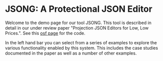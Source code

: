 # JSONG: A Protectional JSON Editor

Welcome to the demo page for our tool JSONG.
This tool is described in detail in our under review paper "Projection JSON Editors for Low, Low Prices.".
See this [osf page](https://osf.io/rvyjp/?view_only=8c611e8ffbe142da989a0937b0fcbb2f) for the code.

In the left hand bar you can select from a series of examples to explore the various functionality enabled by this system.
This includes the case studies documented in the paper as well as a number of other examples.
